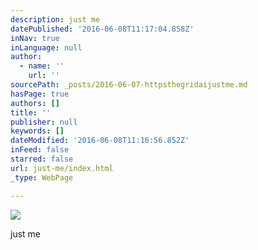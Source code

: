 ```yaml
---
description: just me
datePublished: '2016-06-08T11:17:04.858Z'
inNav: true
inLanguage: null
author:
  - name: ''
    url: ''
sourcePath: _posts/2016-06-07-httpsthegridaijustme.md
hasPage: true
authors: []
title: ''
publisher: null
keywords: []
dateModified: '2016-06-08T11:16:56.852Z'
inFeed: false
starred: false
url: just-me/index.html
_type: WebPage

---
```

![](https://the-grid-user-content.s3-us-west-2.amazonaws.com/6741a17d-50eb-43d9-9d06-2b3785473c3c.png)

just me